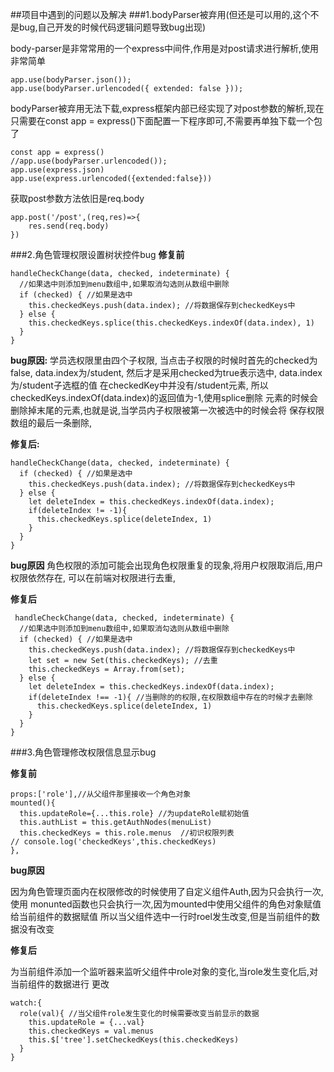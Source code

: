 ##项目中遇到的问题以及解决
###1.bodyParser被弃用(但还是可以用的,这个不是bug,自己开发的时候代码逻辑问题导致bug出现)

body-parser是非常常用的一个express中间件,作用是对post请求进行解析,使用非常简单
    
    app.use(bodyParser.json()); 
    app.use(bodyParser.urlencoded({ extended: false }));

bodyParser被弃用无法下载,express框架内部已经实现了对post参数的解析,现在只需要在const app = express()下面配置一下程序即可,不需要再单独下载一个包了

    const app = express()
    //app.use(bodyParser.urlencoded());
    app.use(express.json)
    app.use(express.urlencoded({extended:false}))

获取post参数方法依旧是req.body

    app.post('/post',(req,res)=>{
        res.send(req.body)
    })
###2.角色管理权限设置树状控件bug
**修复前**
    
    handleCheckChange(data, checked, indeterminate) {
      //如果选中则添加到menu数组中,如果取消勾选则从数组中删除
      if (checked) { //如果是选中
        this.checkedKeys.push(data.index); //将数据保存到checkedKeys中
      } else {
        this.checkedKeys.splice(this.checkedKeys.indexOf(data.index), 1)
      }
    }

**bug原因:** 学员选权限里由四个子权限, 当点击子权限的时候时首先的checked为false, data.index为/student, 
 然后才是采用checked为true表示选中, data.index为/student子选框的值
在checkedKey中并没有/student元素, 所以checkedKeys.indexOf(data.index)的返回值为-1,使用splice删除
元素的时候会删除掉末尾的元素,也就是说,当学员内子权限被第一次被选中的时候会将 保存权限数组的最后一条删除,

**修复后:**
        
    handleCheckChange(data, checked, indeterminate) {
      if (checked) { //如果是选中
        this.checkedKeys.push(data.index); //将数据保存到checkedKeys中
      } else {
        let deleteIndex = this.checkedKeys.indexOf(data.index);
        if(deleteIndex != -1){
          this.checkedKeys.splice(deleteIndex, 1)
        }
      }
    }

**bug原因** 角色权限的添加可能会出现角色权限重复的现象,将用户权限取消后,用户权限依然存在,
可以在前端对权限进行去重,

**修复后**

     handleCheckChange(data, checked, indeterminate) {
      //如果选中则添加到menu数组中,如果取消勾选则从数组中删除
      if (checked) { //如果是选中
        this.checkedKeys.push(data.index); //将数据保存到checkedKeys中
        let set = new Set(this.checkedKeys); //去重
        this.checkedKeys = Array.from(set);
      } else {
        let deleteIndex = this.checkedKeys.indexOf(data.index);
        if(deleteIndex !== -1){ //当删除的的权限,在权限数组中存在的时候才去删除
          this.checkedKeys.splice(deleteIndex, 1)
        }
      }
    }

###3.角色管理修改权限信息显示bug

**修复前**
  
    props:['role'],//从父组件那里接收一个角色对象
    mounted(){
      this.updateRole={...this.role} //为updateRole赋初始值
      this.authList = this.getAuthNodes(menuList)
      this.checkedKeys = this.role.menus  //初识权限列表
    // console.log('checkedKeys',this.checkedKeys)
    },

**bug原因**

因为角色管理页面内在权限修改的时候使用了自定义组件Auth,因为只会执行一次,使用
monunted函数也只会执行一次,因为mounted中使用父组件的角色对象赋值给当前组件的数据赋值
所以当父组件选中一行时roel发生改变,但是当前组件的数据没有改变

**修复后**
 
为当前组件添加一个监听器来监听父组件中role对象的变化,当role发生变化后,对当前组件的数据进行
更改

    watch:{
      role(val){ //当父组件role发生变化的时候需要改变当前显示的数据
        this.updateRole = {...val}
        this.checkedKeys = val.menus
        this.$['tree'].setCheckedKeys(this.checkedKeys)
      }
    }

